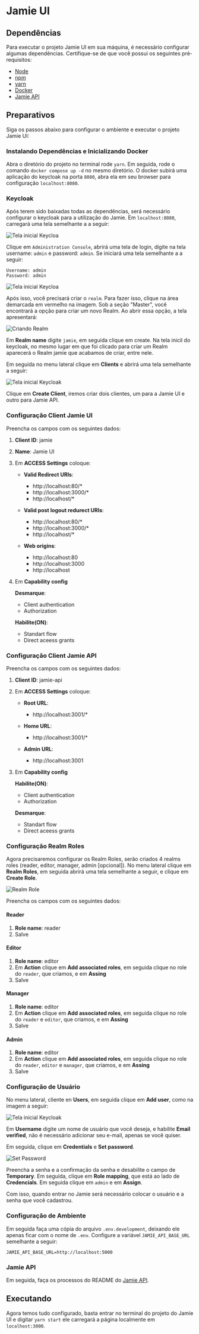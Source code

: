 # Jamie UI

## Dependências

Para executar o projeto Jamie UI em sua máquina, é necessário configurar algumas dependências. Certifique-se de que você possui os seguintes pré-requisitos:

- [Node](https://nodejs.org/en)
- [npm](https://www.npmjs.com/)
- [yarn](https://yarnpkg.com/)
- [Docker](https://www.docker.com/)
- [Jamie API](https://github.com/bancodobrasil/jamie-api/)

## Preparativos

Siga os passos abaixo para configurar o ambiente e executar o projeto Jamie UI:

### Instalando Dependências e Inicializando Docker

Abra o diretório do projeto no terminal rode `yarn`. Em seguida, rode o comando `docker compose up -d` no mesmo diretório. O docker subirá uma aplicação do keycloak na porta `8080`, abra ela em seu browser para configuração `localhost:8080`.

### Keycloak

Após terem sido baixadas todas as dependências, será necessário configurar o keycloak para a utilização do Jamie. Em `localhost:8080`, carregará uma tela semelhante a a seguir:

![Tela inicial Keycloa](img/telaInicial-keycloak.png)

Clique em `Administration Console`, abrirá uma tela de login, digite na tela
username: `admin` e password: `admin`. Se iniciará uma tela semelhante a a seguir:

    Username: admin
    Password: admin


![Tela inicial Keycloa](img/keycloak-logado.png)

Após isso, você precisará criar o `realm`. Para fazer isso, clique na área demarcada em vermelho na imagem. Sob a seção "Master", você encontrará a opção para criar um novo Realm. Ao abrir essa opção, a tela apresentará:

![Criando Realm](img/criando-realm.png)

Em **Realm name** digite `jamie`, em seguida clique em create. Na tela inicil do keycloak, no mesmo lugar em que foi clicado para criar um Realm aparecerá o Realm jamie que acabamos de criar, entre nele. 

Em seguida no menu lateral clique em **Clients** e abrirá uma tela semelhante a seguir:

![Tela inicial Keycloak](img/clients-menu.png)

Clique em **Create Client**, iremos criar dois clientes, um para a Jamie UI e outro para Jamie API.

### Configuração Client Jamie UI
Preencha os campos com os seguintes dados:
 
1. **Client ID**: jamie

2. **Name**: Jamie UI

3. Em **ACCESS Settings** coloque:
    - **Valid Redirect URIs**: 
        - http://localhost:80/* 
        - http://localhost:3000/*
        - http://localhost/*

    - **Valid post logout redurect URIs**: 
        - http://localhost:80/* 
        - http://localhost:3000/*
        - http://localhost/*

    - **Web origins**: 
        - http://localhost:80
        - http://localhost:3000
        - http://localhost

4. Em **Capability config**

    **Desmarque**:
    - Client authentication
    - Authorization
    
    **Habilite(ON)**:
    - Standart flow
    - Direct aceess grants

### Configuração Client Jamie API
Preencha os campos com os seguintes dados:
 
1. **Client ID**: jamie-api

2. Em **ACCESS Settings** coloque:
    - **Root URL**: 
        - http://localhost:3001/*

    - **Home URL**: 
        - http://localhost:3001/*

    - **Admin URL**:    
        - http://localhost:3001

3. Em **Capability config**

    **Habilite(ON)**:
    - Client authentication
    - Authorization
    
    **Desmarque**:
    - Standart flow
    - Direct aceess grants

### Configuração Realm Roles

Agora precisaremos configurar os Realm Roles, serão criados 4 realms roles (reader, editor, manager, admin [opcional]). No menu lateral clique em **Realm Roles**, em seguida abrirá uma tela semelhante a seguir, e clique em **Create Role**.

![Realm Role](img/realm-roles.png)

Preencha os campos com os seguintes dados:

#### Reader
1. **Role name**: reader
2. Salve

#### Editor
1. **Role name**: editor
2. Em **Action** clique em **Add associated roles**, em seguida clique no role do `reader`, que criamos, e em **Assing**
3. Salve

#### Manager
1. **Role name**: editor
2. Em **Action** clique em **Add associated roles**, em seguida clique no role do `reader` e `editor`, que criamos, e em **Assing**
3. Salve

#### Admin
1. **Role name**: editor
2. Em **Action** clique em **Add associated roles**, em seguida clique no role do `reader`, `editor` e `manager`, que criamos, e em **Assing**
3. Salve


### Configuração de Usuário

No menu lateral, cliente en **Users**, em seguida clique em **Add user**, como na imagem a seguir:


![Tela inicial Keycloak](img/users.png)

Em **Username** digite um nome de usuário que você deseja, e habilite **Email verified**, não é necessário adicionar seu e-mail, apenas se você quiser.

Em seguida, clique em **Credentials** e **Set password**.

![Set Password](img/set-password.png)

Preencha a senha e a confirmação da senha e desabilite o campo de **Temporary**. Em seguida, clique em **Role mapping**, que está ao lado de **Credencials**. Em seguida clique em `admin` e em **Assign**.

Com isso, quando entrar no Jamie será necessário colocar o usuário e a senha que você cadastrou.

### Configuração de Ambiente

Em seguida faça uma cópia do arquivo `.env.development`, deixando ele apenas ficar com o nome de `.env`. Configure a variável `JAMIE_API_BASE_URL` semelhante a seguir:

    JAMIE_API_BASE_URL=http://localhost:5000


### Jamie API

Em seguida, faça os processos do README do [Jamie API](https://github.com/bancodobrasil/jamie-api).


## Executando 

Agora temos tudo configurado, basta entrar no terminal do projeto do Jamie UI e digitar `yarn start` ele carregará a página localmente em `localhost:3000`.


<!--- 
- subir docker compose do jamie ui
`docker compose up -d`

- configurar keycloak

    criar realm `jamie`
    criar client `jamie` (para a UI)
    criar client `jamie-api` (para a api)

    criar realm roles 
        - reader
        - editor
        - manager
        - admin (opcional)

    criar seu usuário 
        definir papel de admin
        definir credencial 

- configurar as variaveis de ambiente do Jamie UI (.env)

        JAMIE_API_BASE_URL=http://localhost:5000

- subir jamie-api
<!-- colocar link do github do jamie api 
`docker compose up -d`
--->